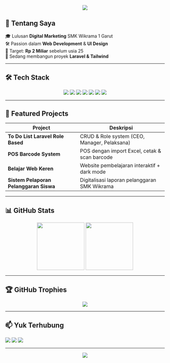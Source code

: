 <!-- Banner -->
<p align="center">
  <img src="https://capsule-render.vercel.app/api?type=waving&color=6C63FF&height=200&section=header&text=Hi,%20I'm%20Rasvyy%20aka%20Justin%20👋&fontSize=40&fontColor=ffffff&animation=fadeIn" />
</p>

<!-- About Me -->
## 🧠 Tentang Saya
🎓 Lulusan **Digital Marketing** SMK Wikrama 1 Garut  
🛠️ Passion dalam **Web Development** & **UI Design**  
🚀 Target: **Rp 2 Miliar** sebelum usia 25  
🌱 Sedang membangun proyek **Laravel & Tailwind**  

---

<!-- Tech Stack -->
## 🛠 Tech Stack
<p align="center">
  <img src="https://img.shields.io/badge/HTML5-E34F26?style=for-the-badge&logo=html5&logoColor=white" />
  <img src="https://img.shields.io/badge/CSS3-1572B6?style=for-the-badge&logo=css3&logoColor=white" />
  <img src="https://img.shields.io/badge/Tailwind_CSS-38B2AC?style=for-the-badge&logo=tailwind-css&logoColor=white" />
  <img src="https://img.shields.io/badge/JavaScript-F7DF1E?style=for-the-badge&logo=javascript&logoColor=black" />
  <img src="https://img.shields.io/badge/PHP-777BB4?style=for-the-badge&logo=php&logoColor=white" />
  <img src="https://img.shields.io/badge/Laravel-F72C1F?style=for-the-badge&logo=laravel&logoColor=white" />
  <img src="https://img.shields.io/badge/Vite-646CFF?style=for-the-badge&logo=vite&logoColor=white" />
</p>

---

<!-- Projects -->
## 🚀 Featured Projects
| Project | Deskripsi |
|--------|-----------|
| **To Do List Laravel Role Based** | CRUD & Role system (CEO, Manager, Pelaksana) |
| **POS Barcode System** | POS dengan import Excel, cetak & scan barcode |
| **Belajar Web Keren** | Website pembelajaran interaktif + dark mode |
| **Sistem Pelaporan Pelanggaran Siswa** | Digitalisasi laporan pelanggaran SMK Wikrama |

---

<!-- GitHub Stats -->
## 📊 GitHub Stats
<p align="center">
  <img src="https://github-readme-stats.vercel.app/api?username=Rasviy&show_icons=true&theme=tokyonight" height="150" />
  <img src="https://github-readme-stats.vercel.app/api/top-langs/?username=Rasviy&layout=compact&theme=tokyonight" height="150" />
</p>

---

<!-- Trophies -->
## 🏆 GitHub Trophies
<p align="center">
  <img src="https://github-profile-trophy.vercel.app/?username=Rasviy&theme=onedark&column=7" />
</p>

---

<!-- Contact -->
## 📫 Yuk Terhubung
<p align="left">
  <a href="mailto:rasvyy@email.com"><img src="https://img.shields.io/badge/Email-D14836?style=for-the-badge&logo=gmail&logoColor=white" /></a>
  <a href="https://linkedin.com/in/rasviy"><img src="https://img.shields.io/badge/LinkedIn-0077B5?style=for-the-badge&logo=linkedin&logoColor=white" /></a>
  <a href="https://rasviy.dev"><img src="https://img.shields.io/badge/Portfolio-24292e?style=for-the-badge&logo=github&logoColor=white" /></a>
</p>

---

<!-- Footer Banner -->
<p align="center">
  <img src="https://capsule-render.vercel.app/api?type=waving&color=6C63FF&height=200&section=footer" />
</p>
